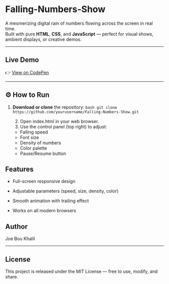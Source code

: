 # Falling-Numbers-Show

A mesmerizing digital rain of numbers flowing across the screen in real time.  
Built with pure **HTML**, **CSS**, and **JavaScript** — perfect for visual shows, ambient displays, or creative demos.

---

##  Live Demo  
👉 [View on CodePen](https://codepen.io/JoeBouKhalil4/pen/OPMOmrg)

---

## ⚙️ How to Run
1. **Download or clone** the repository:
   ```bash git clone https://github.com/yourusername/Falling-Numbers-Show.git```

   2. Open index.html in your web browser.
   3. Use the control panel (top right) to adjust:
     - Falling speed
     - Font size
     - Density of numbers
     - Color palette
     - Pause/Resume button


## Features

- Full-screen responsive design

- Adjustable parameters (speed, size, density, color)

- Smooth animation with trailing effect

- Works on all modern browsers


## Author

Joe Bou Khalil


---

## License

This project is released under the MIT License — free to use, modify, and share.
